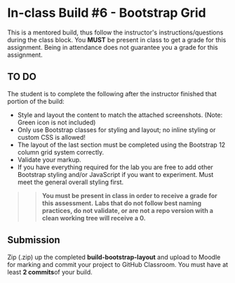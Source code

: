 # In-class Build #6 - Bootstrap Grid
This is a mentored build, thus follow the instructor's instructions/questions during the class block. You **MUST** be present in class to get a grade for this assignment. Being in attendance does not guarantee you a grade for this assignment.

## TO DO
The student is to complete the following after the instructor finished that portion of the build:
*  Style and layout the content to match the attached screenshots. (Note: Green icon is not included)
*  Only use Bootstrap classes for styling and layout; no inline styling or custom CSS is allowed!
*  The layout of the last section must be completed using the Bootstrap 12 column grid system correctly.
*  Validate your markup.
*  If you have everything required for the lab you are free to add other Bootstrap styling and/or JavaScript if you want to experiment. Must meet the general overall styling first.

>> **You must be present in class in order to receive a grade for this assessment.**
>> **Labs that do not follow best naming practices, do not validate, or are not a repo version with a clean working tree will receive a 0.**

## Submission
Zip (.zip) up the completed **build-bootstrap-layout** and upload to Moodle for marking and commit your project to GitHub Classroom. You must have at least **2 commits**of your build.
